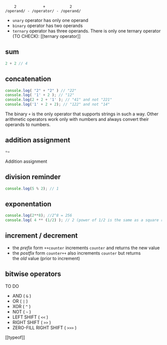 ```
    2            +           2
/operand/ - /operator/ - /operand/
```

- `unary` operator has only one operand
- `binary` operator has two operands
- `ternary` operator has three operands. There is only one ternary operator (TO CHECK): [[ternary operator]]

## sum
``` javascript
2 + 2 // 4
```

## concatenation
``` javascript
console.log( "2" + "2" ) // "22"
console.log( '1' + 2 ); // "12"
console.log(2 + 2 + '1' ); // "41" and not "221"
console.log('1' + 2 + 2); // "122" and not "14"
```

The binary `+` is the only operator that supports strings in such a way. Other arithmetic operators work only with numbers and always convert their operands to numbers.

## addition assignment
```js
+=
```
Addition assignment

## division reminder
```js
console.log(5 % 2); // 1
```

## exponentation
```js
console.log(2**8); //2^8 = 256
console.log( 4 ** (1/2) ); // 2 (power of 1/2 is the same as a square root)
```

## increment / decrement
- the _prefix_ form `++counter` increments `counter` and returns the new value
- the _postfix_ form `counter++` also increments `counter` but returns the _old_ value (prior to increment)

## bitwise operators
TO DO
-   AND ( `&` )
-   OR ( `|` )
-   XOR ( `^` )
-   NOT ( `~` )
-   LEFT SHIFT ( `<<` )
-   RIGHT SHIFT ( `>>` )
-   ZERO-FILL RIGHT SHIFT ( `>>>` )

[[typeof]]